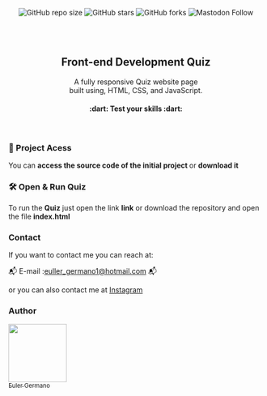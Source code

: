 <div align="center">
  
  ![GitHub repo size](https://img.shields.io/github/repo-size/eullerg/Front-end-Quiz)
  ![GitHub stars](https://img.shields.io/github/stars/eullerg/Front-end-Quiz)
  ![GitHub forks](https://img.shields.io/github/forks/eullerg/Front-end-Quiz)
  ![Mastodon Follow](https://img.shields.io/mastodon/follow/110913095554798781)
 
  <br />
  <br />
  
  <h2 align="center">Front-end Development Quiz</h2>

  A fully responsive Quiz website page  <br />built using, HTML, CSS, and JavaScript.

  <h4>
    :dart:  Test your skills  :dart:
</h4>


</div>

<br />



### 📁 Project Acess

You can <strong> access the source code of the initial project </strong> or <strong> download it </strong>

### 🛠️ Open & Run Quiz

To run the **Quiz** just open the link **link** or download the repository and open the file <strong> index.html </strong>


### Contact

If you want to contact me you can reach at: 

:mailbox_with_mail: E-mail :euller_germano1@hotmail.com	:mailbox_with_mail: 	

or you can also contact me at [Instagram](https://www.instagram.com/og.euller)


### Author

 [<img src="https://avatars.githubusercontent.com/u/28613413?v=4" width=115><br><sub>Euler Germano</sub>](https://github.com/eullerg) 

